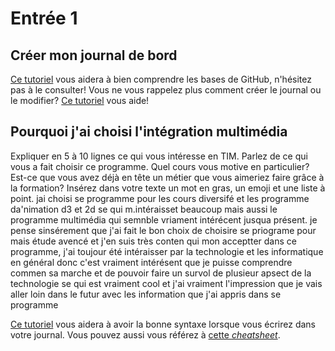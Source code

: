 # Entrée 1
## Créer mon journal de bord
[Ce tutoriel](https://guides.github.com/activities/hello-world/) vous aidera à bien comprendre les bases de GitHub, n'hésitez pas à le consulter!
Vous ne vous rappelez plus comment créer le journal ou le modifier? [Ce tutoriel](https://youtu.be/lX3bpuLK_Sg) vous aide! 

## Pourquoi j'ai choisi l'intégration multimédia
Expliquer en 5 à 10 lignes ce qui vous intéresse en TIM. Parlez de ce qui vous a fait choisir ce programme. Quel cours vous motive en particulier? Est-ce que vous avez déjà en tête un métier que vous aimeriez faire grâce à la formation? Insérez dans votre texte un mot en gras, un emoji et une liste à point. 
jai choisi se programme pour les cours diversifé et les programme da'nimation d3 et 2d se qui m.intéraisset beaucoup mais aussi le programme multimédia qui semnble vriament intérécent jusqua présent. je pense sinsérement que j'ai fait le bon choix de choisire se priograme pour mais étude avencé et j'en suis très conten qui mon acceptter dans ce programme, j'ai toujour été intéraisser par la technologie et les informatique en général donc c'est vraiment intérésent que je puisse comprendre commen sa marche et de pouvoir faire un survol de plusieur apsect de la technologie se qui est vraiment cool et j'ai vraiment l'impression que je vais aller loin dans le futur avec les information que j'ai appris dans se programme 


[Ce tutoriel](https://guides.github.com/features/mastering-markdown/) vous aidera à avoir la bonne syntaxe lorsque vous écrirez dans votre journal. Vous pouvez aussi vous référez à [cette *cheatsheet*](https://github.com/tchapi/markdown-cheatsheet/blob/master/README.md). 



